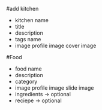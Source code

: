 #add kitchen 
- kitchen name
- title
- description 
- tags 
    name
- image 
	profile image 
	cover image

#Food
- food name
- description 
- category
- image
	profile image
	slide image
- ingredients  -> optional
- reciepe -> optional 
